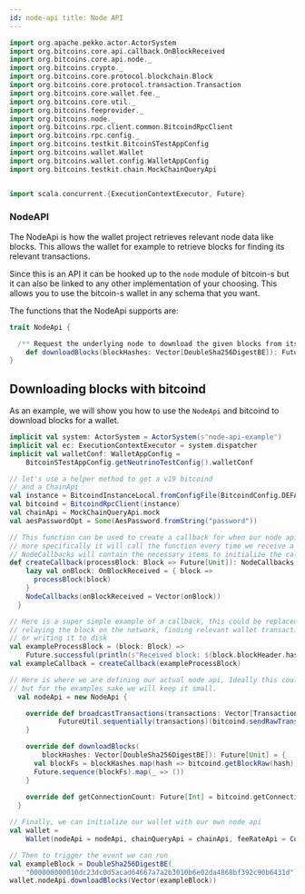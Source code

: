 ```yaml
---
id: node-api title: Node API
---
```


```scala mdoc:invisible
import org.apache.pekko.actor.ActorSystem
import org.bitcoins.core.api.callback.OnBlockReceived
import org.bitcoins.core.api.node._
import org.bitcoins.crypto._
import org.bitcoins.core.protocol.blockchain.Block
import org.bitcoins.core.protocol.transaction.Transaction
import org.bitcoins.core.wallet.fee._
import org.bitcoins.core.util._
import org.bitcoins.feeprovider._
import org.bitcoins.node._
import org.bitcoins.rpc.client.common.BitcoindRpcClient
import org.bitcoins.rpc.config._
import org.bitcoins.testkit.BitcoinSTestAppConfig
import org.bitcoins.wallet.Wallet
import org.bitcoins.wallet.config.WalletAppConfig
import org.bitcoins.testkit.chain.MockChainQueryApi


import scala.concurrent.{ExecutionContextExecutor, Future}
```

### NodeAPI

The NodeApi is how the wallet project retrieves relevant node data like blocks. This allows the wallet for example to
retrieve blocks for finding its relevant transactions.

Since this is an API it can be hooked up to the `node` module of bitcoin-s but it can also be linked to any other
implementation of your choosing. This allows you to use the bitcoin-s wallet in any schema that you want.

The functions that the NodeApi supports are:

```scala mdoc:compile-only
trait NodeApi {

  /** Request the underlying node to download the given blocks from its peers and feed the blocks to [[org.bitcoins.node.NodeCallbacks]] */
    def downloadBlocks(blockHashes: Vector[DoubleSha256DigestBE]): Future[Unit]
}
```

## Downloading blocks with bitcoind

As an example, we will show you how to use the `NodeApi` and bitcoind to download blocks for a wallet.

```scala mdoc:compile-only
implicit val system: ActorSystem = ActorSystem(s"node-api-example")
implicit val ec: ExecutionContextExecutor = system.dispatcher
implicit val walletConf: WalletAppConfig =
    BitcoinSTestAppConfig.getNeutrinoTestConfig().walletConf

// let's use a helper method to get a v19 bitcoind
// and a ChainApi
val instance = BitcoindInstanceLocal.fromConfigFile(BitcoindConfig.DEFAULT_CONF_FILE)
val bitcoind = BitcoindRpcClient(instance)
val chainApi = MockChainQueryApi.mock
val aesPasswordOpt = Some(AesPassword.fromString("password"))

// This function can be used to create a callback for when our node api calls downloadBlocks,
// more specifically it will call the function every time we receive a block, the returned
// NodeCallbacks will contain the necessary items to initialize the callbacks
def createCallback(processBlock: Block => Future[Unit]): NodeCallbacks = {
    lazy val onBlock: OnBlockReceived = { block =>
      processBlock(block)
    }
    NodeCallbacks(onBlockReceived = Vector(onBlock))
  }

// Here is a super simple example of a callback, this could be replaced with anything, from
// relaying the block on the network, finding relevant wallet transactions, verifying the block,
// or writing it to disk
val exampleProcessBlock = (block: Block) =>
    Future.successful(println(s"Received block: ${block.blockHeader.hashBE}"))
val exampleCallback = createCallback(exampleProcessBlock)

// Here is where we are defining our actual node api, Ideally this could be it's own class
// but for the examples sake we will keep it small.
  val nodeApi = new NodeApi {

    override def broadcastTransactions(transactions: Vector[Transaction]): Future[Unit] = {
            FutureUtil.sequentially(transactions)(bitcoind.sendRawTransaction(_)).map(_ => ())
    }

    override def downloadBlocks(
        blockHashes: Vector[DoubleSha256DigestBE]): Future[Unit] = {
      val blockFs = blockHashes.map(hash => bitcoind.getBlockRaw(hash))
      Future.sequence(blockFs).map(_ => ())
    }
  
    override def getConnectionCount: Future[Int] = bitcoind.getConnectionCount
  }

// Finally, we can initialize our wallet with our own node api
val wallet =
    Wallet(nodeApi = nodeApi, chainQueryApi = chainApi, feeRateApi = ConstantFeeRateProvider(SatoshisPerVirtualByte.one))

// Then to trigger the event we can run
val exampleBlock = DoubleSha256DigestBE(
    "000000000010dc23dc0d5acad64667a7a2b3010b6e02da4868bf392c90b6431d")
wallet.nodeApi.downloadBlocks(Vector(exampleBlock))

```
